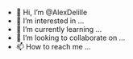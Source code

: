 - 👋 Hi, I’m @AlexDelille
- 👀 I’m interested in ...
- 🌱 I’m currently learning ...
- 💞️ I’m looking to collaborate on ...
- 📫 How to reach me ...

<!---
AlexDelille/AlexDelille is a ✨ special ✨ repository because its `README.md` (this file) appears on your GitHub profile.
You can click the Preview link to take a look at your changes.
--->

